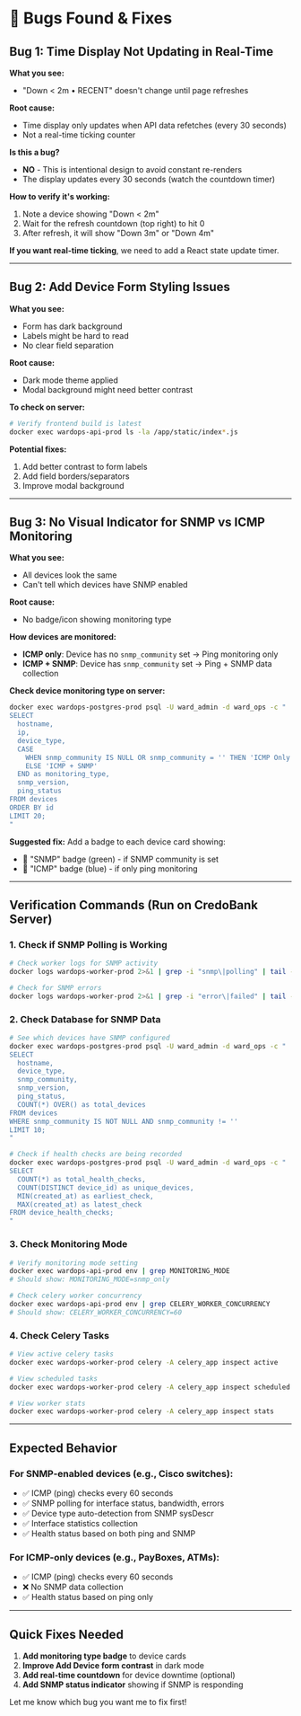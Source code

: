 # 🐛 Bugs Found & Fixes

## Bug 1: Time Display Not Updating in Real-Time

**What you see:**
- "Down < 2m • RECENT" doesn't change until page refreshes

**Root cause:**
- Time display only updates when API data refetches (every 30 seconds)
- Not a real-time ticking counter

**Is this a bug?**
- **NO** - This is intentional design to avoid constant re-renders
- The display updates every 30 seconds (watch the countdown timer)

**How to verify it's working:**
1. Note a device showing "Down < 2m"
2. Wait for the refresh countdown (top right) to hit 0
3. After refresh, it will show "Down 3m" or "Down 4m"

**If you want real-time ticking**, we need to add a React state update timer.

---

## Bug 2: Add Device Form Styling Issues

**What you see:**
- Form has dark background
- Labels might be hard to read
- No clear field separation

**Root cause:**
- Dark mode theme applied
- Modal background might need better contrast

**To check on server:**
```bash
# Verify frontend build is latest
docker exec wardops-api-prod ls -la /app/static/index*.js
```

**Potential fixes:**
1. Add better contrast to form labels
2. Add field borders/separators
3. Improve modal background

---

## Bug 3: No Visual Indicator for SNMP vs ICMP Monitoring

**What you see:**
- All devices look the same
- Can't tell which devices have SNMP enabled

**Root cause:**
- No badge/icon showing monitoring type

**How devices are monitored:**
- **ICMP only**: Device has no `snmp_community` set → Ping monitoring only
- **ICMP + SNMP**: Device has `snmp_community` set → Ping + SNMP data collection

**Check device monitoring type on server:**
```bash
docker exec wardops-postgres-prod psql -U ward_admin -d ward_ops -c "
SELECT
  hostname,
  ip,
  device_type,
  CASE
    WHEN snmp_community IS NULL OR snmp_community = '' THEN 'ICMP Only'
    ELSE 'ICMP + SNMP'
  END as monitoring_type,
  snmp_version,
  ping_status
FROM devices
ORDER BY id
LIMIT 20;
"
```

**Suggested fix:**
Add a badge to each device card showing:
- 📡 "SNMP" badge (green) - if SNMP community is set
- 📶 "ICMP" badge (blue) - if only ping monitoring

---

## Verification Commands (Run on CredoBank Server)

### 1. Check if SNMP Polling is Working

```bash
# Check worker logs for SNMP activity
docker logs wardops-worker-prod 2>&1 | grep -i "snmp\|polling" | tail -50

# Check for SNMP errors
docker logs wardops-worker-prod 2>&1 | grep -i "error\|failed" | tail -20
```

### 2. Check Database for SNMP Data

```bash
# See which devices have SNMP configured
docker exec wardops-postgres-prod psql -U ward_admin -d ward_ops -c "
SELECT
  hostname,
  device_type,
  snmp_community,
  snmp_version,
  ping_status,
  COUNT(*) OVER() as total_devices
FROM devices
WHERE snmp_community IS NOT NULL AND snmp_community != ''
LIMIT 10;
"

# Check if health checks are being recorded
docker exec wardops-postgres-prod psql -U ward_admin -d ward_ops -c "
SELECT
  COUNT(*) as total_health_checks,
  COUNT(DISTINCT device_id) as unique_devices,
  MIN(created_at) as earliest_check,
  MAX(created_at) as latest_check
FROM device_health_checks;
"
```

### 3. Check Monitoring Mode

```bash
# Verify monitoring mode setting
docker exec wardops-api-prod env | grep MONITORING_MODE
# Should show: MONITORING_MODE=snmp_only

# Check celery worker concurrency
docker exec wardops-api-prod env | grep CELERY_WORKER_CONCURRENCY
# Should show: CELERY_WORKER_CONCURRENCY=60
```

### 4. Check Celery Tasks

```bash
# View active celery tasks
docker exec wardops-worker-prod celery -A celery_app inspect active

# View scheduled tasks
docker exec wardops-worker-prod celery -A celery_app inspect scheduled

# View worker stats
docker exec wardops-worker-prod celery -A celery_app inspect stats
```

---

## Expected Behavior

### For SNMP-enabled devices (e.g., Cisco switches):
- ✅ ICMP (ping) checks every 60 seconds
- ✅ SNMP polling for interface status, bandwidth, errors
- ✅ Device type auto-detection from SNMP sysDescr
- ✅ Interface statistics collection
- ✅ Health status based on both ping and SNMP

### For ICMP-only devices (e.g., PayBoxes, ATMs):
- ✅ ICMP (ping) checks every 60 seconds
- ❌ No SNMP data collection
- ✅ Health status based on ping only

---

## Quick Fixes Needed

1. **Add monitoring type badge** to device cards
2. **Improve Add Device form contrast** in dark mode
3. **Add real-time countdown** for device downtime (optional)
4. **Add SNMP status indicator** showing if SNMP is responding

Let me know which bug you want me to fix first!
